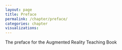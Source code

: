 ```yaml
---
layout: page
title: Preface
permalink: /chapter/preface/
categories: chapter
visualizations:
---
```


The preface for the Augmented Reality Teaching Book
